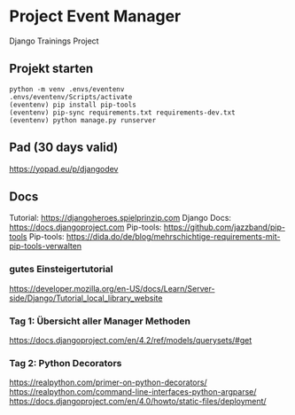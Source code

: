 # Project Event Manager
Django Trainings Project

## Projekt starten
    python -m venv .envs/eventenv
    .envs/eventenv/Scripts/activate
    (eventenv) pip install pip-tools
    (eventenv) pip-sync requirements.txt requirements-dev.txt
    (eventenv) python manage.py runserver

## Pad (30 days valid)
https://yopad.eu/p/djangodev



## Docs
Tutorial: https://djangoheroes.spielprinzip.com
Django Docs: https://docs.djangoproject.com
Pip-tools: https://github.com/jazzband/pip-tools
Pip-tools: https://dida.do/de/blog/mehrschichtige-requirements-mit-pip-tools-verwalten

### gutes Einsteigertutorial
https://developer.mozilla.org/en-US/docs/Learn/Server-side/Django/Tutorial_local_library_website

### Tag 1: Übersicht aller Manager Methoden
https://docs.djangoproject.com/en/4.2/ref/models/querysets/#get


### Tag 2: Python Decorators
https://realpython.com/primer-on-python-decorators/
https://realpython.com/command-line-interfaces-python-argparse/
https://docs.djangoproject.com/en/4.0/howto/static-files/deployment/